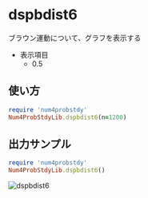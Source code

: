 dspbdist6
=========
ブラウン運動について、グラフを表示する

* 表示項目
  - 0.5

## 使い方

```ruby
require 'num4probstdy'
Num4ProbStdyLib.dspbdist6(n=1200)
```

## 出力サンプル

```ruby
require 'num4probstdy'
Num4ProbStdyLib.dspbdist6()
```
![dspbdist6](images/brown.jpg)

